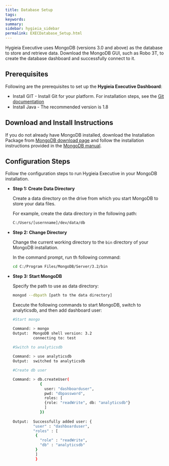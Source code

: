 ```yaml
---
title: Database Setup
tags:
keywords:
summary:
sidebar: hygieia_sidebar
permalink: EXECDatabase_Setup.html
---
```


Hygieia Executive uses MongoDB (versions 3.0 and above) as the database to store and retrieve data. Download the MongoDB GUI, such as Robo 3T, to create the database dashboard and successfully connect to it.

## Prerequisites

Following are the prerequisites to set up the **Hygieia Executive Dashboard**:

- Install GIT - Install Git for your platform. For installation steps, see the [Git documentation](https://git-scm.com/book/en/v2/Getting-Started-Installing-Git)
- Install Java - The recommended version is 1.8 

## Download and Install Instructions

If you do not already have MongoDB installed, download the Installation Package from <a href="https://www.mongodb.org/downloads#previous">MongoDB download 	page</a> and follow the installation instructions provided in the <a href="https://docs.mongodb.com/manual/">MongoDB manual</a>.

## Configuration Steps

Follow the configuration steps to run Hygieia Executive in your MongoDB installation.

*	**Step 1: Create Data Directory**

    Create a data directory on the drive from which you start MongoDB to store your data files.
	
	For example, create the data directory in the following path:
	
	```bash
	C:/Users/[usernname]/dev/data/db
	```
	
*	**Step 2: Change Directory**
    
	Change the current working directory to the <code>bin</code> directory of your MongoDB installation.
	
	In the command prompt, run th following command:
	
	```bash
	cd C:/Program Files/MongoDB/Server/3.2/bin
	```
	
*	**Step 3: Start MongoDB**

	Specify the path to use as data directory:
	
	```bash
	mongod --dbpath [path to the data directory]
	```
	
	Execute the following commands to start MongoDB, switch to analyticsdb, and then add dashboard user:

	```bash
	#Start mongo

	Command: > mongo
	Output:  MongoDB shell version: 3.2
			 connecting to: test
				
	#Switch to analyticsdb

	Command: > use analyticsdb
	Output:  switched to analyticsdb

	#Create db user

	Command: > db.createUser(
				{
				  user: "dashboarduser",
				  pwd: "dbpassword",
				  roles: [
				  {role: "readWrite", db: "analyticsdb"}
				  ]
				})
				
	Output:  Successfully added user: {
			 "user" : "dashboarduser",
			 "roles" : [
			  {
				"role" : "readWrite",
				"db" : "analyticsdb"
			  }
			  ]
			  }
	```